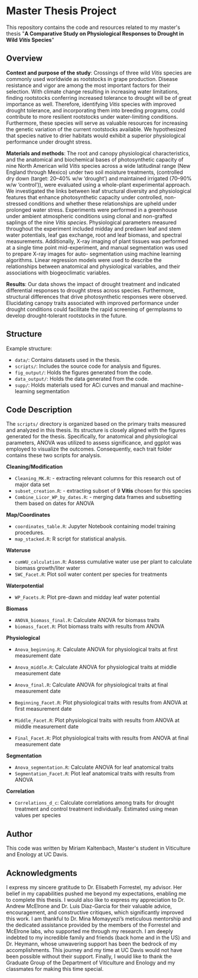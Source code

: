# Master Thesis Project

This repository contains the code and resources related to my master's thesis "**A Comparative Study on Physiological Responses to Drought in Wild _Vitis_ Species**"

## Overview

**Context and purpose of the study**:
Crossings of three wild _Vitis_ species are commonly used worldwide as rootstocks in grape production. Disease resistance and vigor are among the most important factors for their selection. With climate change resulting in increasing water limitations, finding rootstocks conferring increased tolerance to drought will be of great importance as well. Therefore, identifying _Vitis_ species with improved drought tolerance, and incorporating them into breeding programs, could contribute to more resilient rootstocks under water-limiting conditions. Furthermore, these species will serve as valuable resources for increasing the genetic variation of the current rootstocks available. We hypothesized that species native to drier habitats would exhibit a superior physiological performance under drought stress.

**Materials and methods**:
The root and canopy physiological characteristics, and the anatomical and biochemical bases of photosynthetic capacity of nine North American wild _Vitis_ species across a wide latitudinal range (New England through Mexico) under two soil moisture treatments, (controlled dry down (target: 20–40% w/w ‘drought’) and maintained irrigated (70–90% w/w ‘control’)), were evaluated using a whole-plant experimental approach. We investigated the links between leaf structural diversity and physiological features that enhance photosynthetic capacity under controlled, non-stressed conditions and whether these relationships are upheld under prolonged water stress. Experiments were performed in a greenhouse under ambient atmospheric conditions using clonal and non-grafted saplings of the nine _Vitis species_. Physiological parameters measured throughout the experiment included midday and predawn leaf and stem water potentials, leaf gas exchange, root and leaf biomass, and spectral measurements. Additionally, X-ray imaging of plant tissues was performed at a single time point mid-experiment, and manual segmentation was used to prepare X-ray images for auto- segmentation using machine learning algorithms. Linear regression models were used to describe the relationships between anatomical and physiological variables, and their associations with biogeoclimatic variables.

**Results**:
Our data shows the impact of drought treatment and indicated differential responses to drought stress across species. Furthermore, structural differences that drive photosynthetic responses were observed. Elucidating canopy traits 
associated with improved performance under drought conditions could facilitate the rapid screening of germplasms to develop drought-tolerant rootstocks in the future. 


## Structure


Example structure:
- `data/`: Contains datasets used in the thesis.
- `scripts/`: Includes the source code for analysis and figures.
- `fig_output/`: Holds the figures generated from the code.
- `data_output/`: Holds the data generated from the code.
- `supp/`: Holds materials used for ACi curves and manual and machine-learning segmentation 

## Code Description

The `scripts/` directory is organized based on the primary traits measured and analyzed in this thesis. Its structure is closely aligned with the figures generated for the thesis. Specifically, for anatomical and physiological parameters, ANOVA was utilized to assess significance, and ggplot was employed to visualize the outcomes. Consequently, each trait folder contains these two scripts for analysis.

**Cleaning/Modification**
- `Cleaning_MK.R`: - extracting relevant columns for this research out of major data set
- `subset_creation.R`: - extracting subset of 9 **Vitis** chosen for this species
- `Combine_Licor_WP_by_dates.R`: - merging data frames and subsetting them based on dates for ANOVA

**Map/Coordinates**
- `coordinates_table.R`: Jupyter Notebook containing model training procedures.
- `map_stacked.R`: R script for statistical analysis.

**Wateruse**
- `cumWU_calculation.R`:  Assess cumulative water use per plant to calculate biomass growth/liter water 
- `SWC_Facet.R`: Plot soil water content per species for treatments

**Waterpotential**
- `WP_Facets.R`: Plot pre-dawn and midday leaf water potential

**Biomass**
- `ANOVA_biomass_final.R`: Calculate ANOVA for biomass traits
- `biomass_facet.R`: Plot biomass traits with results from ANOVA

**Physiological**
- `Anova_beginning.R`: Calculate ANOVA for physiological traits at first measurement date
- `Anova_middle.R`: Calculate ANOVA for physiological traits at middle measurement date
- `Anova_final.R`: Calculate ANOVA for physiological traits at final measurement date

- `Beginning_Facet.R`: Plot physiological traits with results from ANOVA at first measurement date
- `Middle_Facet.R`: Plot physiological traits with results from ANOVA at middle measurement date
- `Final_Facet.R`: Plot physiological traits with results from ANOVA at final measurement date

**Segmentation**
- `Anova_segmentation.R`: Calculate ANOVA for leaf anatomical traits
- `Segmentation_Facet.R`: Plot leaf anatomical traits with results from ANOVA

**Correlation**
- `Correlations_d_c`: Calculate correlations among traits for drought treatment and control treatment individually.
                      Estimated using mean values per species


## Author

This code was written by Miriam Kaltenbach, Master's student in Viticulture and Enology at UC Davis. 

## Acknowledgments

I express my sincere gratitude to Dr. Elisabeth Forrestel, my advisor. Her belief in my capabilities pushed me beyond my expectations, enabling me to complete this thesis.
I would also like to express my appreciation to Dr. Andrew McElrone and Dr. Luis Diaz-Garcia for their valuable advice, encouragement, and constructive critiques, which significantly improved this work.
I am thankful to Dr. Mina Momayyezi’s meticulous mentorship and the dedicated assistance provided by the members of the Forrestel and McElrone labs, who supported me through my research.
I am deeply indebted to my incredible family and friends (back home and in the US) and Dr. Heymann, whose unwavering support has been the bedrock of my accomplishments. This journey and my time at UC Davis would not have been possible without their support.
Finally, I would like to thank the Graduate Group of the Department of Viticulture and Enology and my classmates for making this time special.

